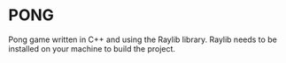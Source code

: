 # PONG
Pong game written in C++ and using the Raylib library.
Raylib needs to be installed on your machine to build the project.

